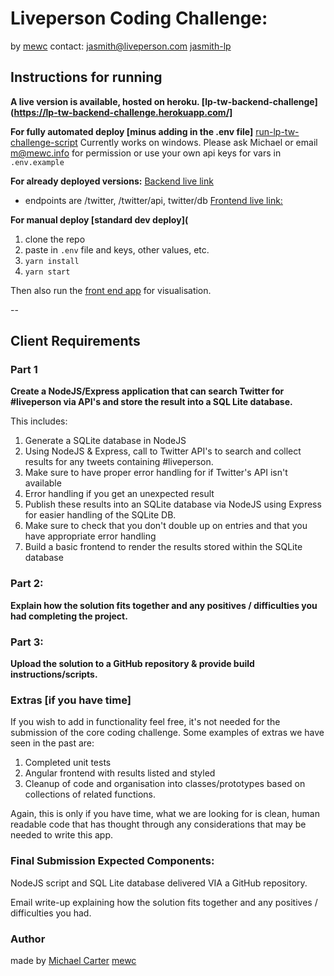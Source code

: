 # Liveperson Coding Challenge:

by [mewc](https://github.com/mewc)
contact: [jasmith@liveperson.com](mailto:jasmith@liveperson.com) [jasmith-lp](https://github.com/jasmith-lp)

## Instructions for running
**A live version is available, hosted on heroku. [lp-tw-backend-challenge](https://lp-tw-backend-challenge.herokuapp.com/]**

**For fully automated deploy [minus adding in the .env file]**
[run-lp-tw-challenge-script](https://github.com/mewc/run-lp-tw-challenge-script)
Currently works on windows.
Please ask Michael or email [m@mewc.info](mailto:m@mewc.info) for permission or use your own api keys for vars in `.env.example`

**For already deployed versions:**
[Backend live link](https://lp-tw-backend-challenge.herokuapp.com/)
- endpoints are /twitter, /twitter/api, twitter/db
[Frontend live link:](https://lp-tw-frontend-challenge.herokuapp.com/)


**For manual deploy [standard dev deploy](**
1. clone the repo
1. paste in `.env` file and keys, other values, etc.
1. `yarn install`
1. `yarn start`

Then also run the [front end app](https://github.com/mewc/lp-tw-frontend-challenge) for visualisation.

--

## Client Requirements

### Part 1
 
**Create a NodeJS/Express application that can search Twitter for #liveperson via API's and store the result into a SQL Lite database.** 

This includes:

1. Generate a SQLite database in NodeJS
1. Using NodeJS & Express, call to Twitter API's to search and collect results for any tweets containing #liveperson.
1. Make sure to have proper error handling for if Twitter's API isn't available
1. Error handling if you get an unexpected result
1. Publish these results into an SQLite database via NodeJS using Express for easier handling of the SQLite DB. 
1. Make sure to check that you don't double up on entries and that you have appropriate error handling
1. Build a basic frontend to render the results stored within the SQLite database
 

### Part 2:
 **Explain how the solution fits together and any positives / difficulties you had completing the project.**

### Part 3:
 **Upload the solution to a GitHub repository & provide build instructions/scripts.**

 

### Extras [if you have time]

If you wish to add in functionality feel free, it's not needed for the submission of the core coding challenge. 
Some examples of extras we have seen in the past are:

1. Completed unit tests
1. Angular frontend with results listed and styled
1. Cleanup of code and organisation into classes/prototypes based on collections of related functions.

Again, this is only if you have time, what we are looking for is clean, human readable code that has thought through any considerations that may be needed to write this app.

 

 

### Final Submission Expected Components:

NodeJS script and SQL Lite database delivered VIA a GitHub repository.

Email write-up explaining how the solution fits together and any positives / difficulties you had.


### Author

made by [Michael Carter](https://mewc.info) [mewc](https://github.com/mewc)
 
 